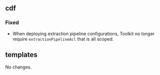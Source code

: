 ## cdf 

### Fixed

- When deploying extraction pipeline configurations, Toolkit no longer
require `extractionPipelineAcl` that is all scoped.

## templates

No changes.